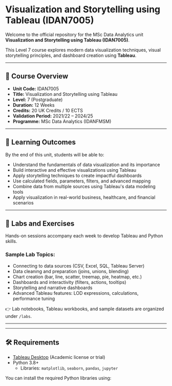 # Visualization and Storytelling using Tableau (IDAN7005)

Welcome to the official repository for the MSc Data Analytics unit **Visualization and Storytelling using Tableau (IDAN7005)**. 

This Level 7 course explores modern data visualization techniques, visual storytelling principles, and dashboard creation using **Tableau**.

---

## 📘 Course Overview

- **Unit Code:** IDAN7005  
- **Title:** Visualization and Storytelling using Tableau  
- **Level:** 7 (Postgraduate)  
- **Duration:** 12 Weeks  
- **Credits:** 20 UK Credits / 10 ECTS  
- **Validation Period:** 2021/22 – 2024/25  
- **Programme:** MSc Data Analytics (IDANFMSM)  

---

## 🎯 Learning Outcomes

By the end of this unit, students will be able to:

- Understand the fundamentals of data visualization and its importance
- Build interactive and effective visualizations using Tableau
- Apply storytelling techniques to create impactful dashboards
- Use calculated fields, parameters, filters, and advanced mapping
- Combine data from multiple sources using Tableau's data modeling tools
- Apply visualization in real-world business, healthcare, and financial scenarios

---

## 🧪 Labs and Exercises

Hands-on sessions accompany each week to develop Tableau and Python skills.

### Sample Lab Topics:
- Connecting to data sources (CSV, Excel, SQL, Tableau Server)
- Data cleaning and preparation (joins, unions, blending)
- Chart creation (bar, line, scatter, treemap, pie, heatmap, etc.)
- Dashboards and interactivity (filters, actions, tooltips)
- Storytelling and narrative dashboards
- Advanced Tableau features: LOD expressions, calculations, performance tuning

👉 Lab notebooks, Tableau workbooks, and sample datasets are organized under `/labs`.

---



---

## 🛠️ Requirements

- [Tableau Desktop](https://www.tableau.com/products/desktop) (Academic license or trial)
- Python 3.8+
  - Libraries: `matplotlib`, `seaborn`, `pandas`, `jupyter`

You can install the required Python libraries using:

